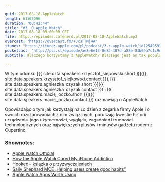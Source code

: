 ```yaml
---

guid: 2017-08-18-AppleWatch
length: 61565096
duration: "00:42:44"
title: "#3: O Apple Watch"
date: 2017-08-18 09:00:00 CET
file: https://episodes.cafenerd.pl/2017-08-18-AppleWatch.mp3
overcast: "https://overcast.fm/+JcsTTMj4A"
itunes: "https://itunes.apple.com/pl/podcast/3-o-apple-watch/id1254959267?i=1000391339824"
pocketcast: "http://pca.st/episode/ae8e6e13-8e83-407d-a88e-83b69a7c1c9e"
subtitle: Dlaczego korzystamy z AppleWatch? Dlaczego jest on tak popularny? Czy jest on wielkim rozczarowaniem?

---
```


W tym odcinku [{{ site.data.speakers.krzysztof_siejkowski.short }}]({{ site.data.speakers.krzysztof_siejkowski.contact }}), [{{ site.data.speakers.agnieszka_czyzak.short }}]({{ site.data.speakers.agnieszka_czyzak.contact }}) i [{{ site.data.speakers.maciej_oczko.short }}]({{ site.data.speakers.maciej_oczko.contact }}) rozmawiają o AppleWatch.

Opowiadając o tym jak korzystają na co dzień z zegarka firmy Apple i o swoich rozczarowaniach z nim związanych, poruszają kwestie historii urządzenia, jego użyteczności, wyglądu, zagadnień i trudności technologicznych oraz największych plusów i minusów gadżetu rodem z Cupertino.

### Shownotes:
  * [Apple Watch Official](https://www.apple.com/watch/)
  * [How the Apple Watch Cured My iPhone Addiction](https://medium.com/behavior-design/how-the-apple-watch-cured-by-iphone-addiction-e57cd7217039)
  * [Hooked – książka o przyzwyczajeniach](https://www.nirandfar.com/hooked)
  * [Sally Shephard MCE „Helping users create good habits”](https://www.youtube.com/watch?v=oIjd7XVgc2k)
  * [Apple Watch Apps Worth Using](https://siejkowski.net/watch-apps-worth-using)

